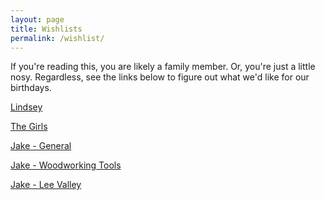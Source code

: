 ```yaml
---
layout: page
title: Wishlists
permalink: /wishlist/
---
```


If you're reading this, you are likely a family member.
Or, you're just a little nosy.
Regardless, see the links below to figure out what we'd like for our birthdays.

[Lindsey](http://a.co/iVnETfN)

[The Girls](http://a.co/2NXX3nB)

[Jake - General](http://a.co/bal8IBf)

[Jake - Woodworking Tools](https://trello.com/b/09dRIIXy/woodworking-tools)

[Jake - Lee Valley](http://www.leevalley.com/us/home/WishList5.aspx?UserName=FD6F58A0284683454E25F2342AF50F1F&pw=)
